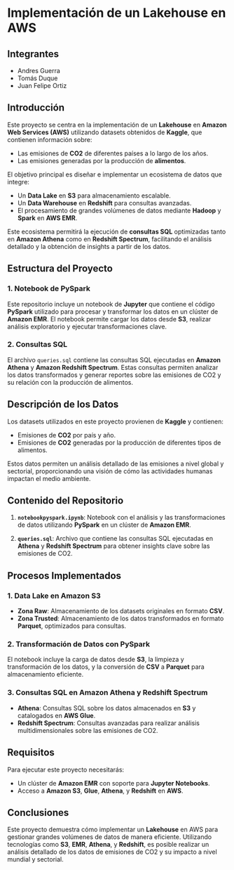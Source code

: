 # **Implementación de un Lakehouse en AWS**

## **Integrantes**
- Andres Guerra
- Tomás Duque
- Juan Felipe Ortiz

## **Introducción**

Este proyecto se centra en la implementación de un **Lakehouse** en **Amazon Web Services (AWS)** utilizando datasets obtenidos de **Kaggle**, que contienen información sobre:

- Las emisiones de **CO2** de diferentes países a lo largo de los años.
- Las emisiones generadas por la producción de **alimentos**.

El objetivo principal es diseñar e implementar un ecosistema de datos que integre:

- Un **Data Lake** en **S3** para almacenamiento escalable.
- Un **Data Warehouse** en **Redshift** para consultas avanzadas.
- El procesamiento de grandes volúmenes de datos mediante **Hadoop** y **Spark** en **AWS EMR**.

Este ecosistema permitirá la ejecución de **consultas SQL** optimizadas tanto en **Amazon Athena** como en **Redshift Spectrum**, facilitando el análisis detallado y la obtención de insights a partir de los datos.

## **Estructura del Proyecto**

### **1. Notebook de PySpark**
Este repositorio incluye un notebook de **Jupyter** que contiene el código **PySpark** utilizado para procesar y transformar los datos en un clúster de **Amazon EMR**. El notebook permite cargar los datos desde **S3**, realizar análisis exploratorio y ejecutar transformaciones clave.

### **2. Consultas SQL**
El archivo `queries.sql` contiene las consultas SQL ejecutadas en **Amazon Athena** y **Amazon Redshift Spectrum**. Estas consultas permiten analizar los datos transformados y generar reportes sobre las emisiones de CO2 y su relación con la producción de alimentos.

## **Descripción de los Datos**

Los datasets utilizados en este proyecto provienen de **Kaggle** y contienen:

- Emisiones de **CO2** por país y año.
- Emisiones de **CO2** generadas por la producción de diferentes tipos de alimentos.

Estos datos permiten un análisis detallado de las emisiones a nivel global y sectorial, proporcionando una visión de cómo las actividades humanas impactan el medio ambiente.

## **Contenido del Repositorio**

1. **`notebookpyspark.ipynb`**: Notebook con el análisis y las transformaciones de datos utilizando **PySpark** en un clúster de **Amazon EMR**.
   
2. **`queries.sql`**: Archivo que contiene las consultas SQL ejecutadas en **Athena** y **Redshift Spectrum** para obtener insights clave sobre las emisiones de CO2.

## **Procesos Implementados**

### **1. Data Lake en Amazon S3**
- **Zona Raw**: Almacenamiento de los datasets originales en formato **CSV**.
- **Zona Trusted**: Almacenamiento de los datos transformados en formato **Parquet**, optimizados para consultas.

### **2. Transformación de Datos con PySpark**
El notebook incluye la carga de datos desde **S3**, la limpieza y transformación de los datos, y la conversión de **CSV** a **Parquet** para almacenamiento eficiente.

### **3. Consultas SQL en Amazon Athena y Redshift Spectrum**
- **Athena**: Consultas SQL sobre los datos almacenados en **S3** y catalogados en **AWS Glue**.
- **Redshift Spectrum**: Consultas avanzadas para realizar análisis multidimensionales sobre las emisiones de CO2.

## **Requisitos**

Para ejecutar este proyecto necesitarás:
- Un clúster de **Amazon EMR** con soporte para **Jupyter Notebooks**.
- Acceso a **Amazon S3**, **Glue**, **Athena**, y **Redshift** en **AWS**.

## **Conclusiones**

Este proyecto demuestra cómo implementar un **Lakehouse** en AWS para gestionar grandes volúmenes de datos de manera eficiente. Utilizando tecnologías como **S3**, **EMR**, **Athena**, y **Redshift**, es posible realizar un análisis detallado de los datos de emisiones de CO2 y su impacto a nivel mundial y sectorial.
